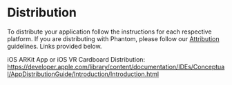 # Distribution

To distribute your application follow the instructions for each respective platform. If you are distributing with Phantom, please follow our [Attribution](attribution.md) guidelines. Links provided below.

iOS ARKit App or iOS VR Cardboard Distribution:
https://developer.apple.com/library/content/documentation/IDEs/Conceptual/AppDistributionGuide/Introduction/Introduction.html

